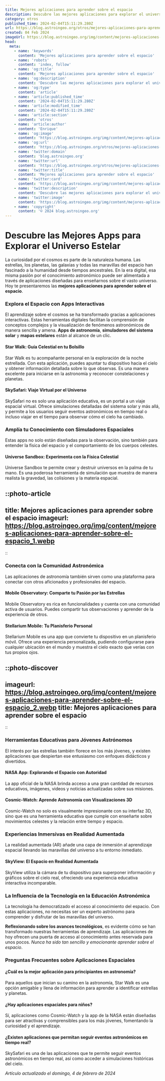 ```yaml
---
title: Mejores aplicaciones para aprender sobre el espacio
description: Descubre las mejores aplicaciones para explorar el universo y aprender sobre el espacio de manera divertida y educativa. ¡Inicia tu viaje estelar ahora!
category: otros
published_time: 2024-02-04T15:11:29.280Z
url: https://blog.astroingeo.org/otros/mejores-aplicaciones-para-aprender-sobre-el-espacio
created: 04 Feb 2024
imageUrl: https://blog.astroingeo.org/img/content/mejores-aplicaciones-para-aprender-sobre-el-espacio_1.webp
head:
  meta:
    - name: 'keywords'
      content: 'Mejores aplicaciones para aprender sobre el espacio'
    - name: 'robots'
      content: 'index, follow'
    - name: 'og:title'
      content: 'Mejores aplicaciones para aprender sobre el espacio'
    - name: 'og:description'
      content: 'Descubre las mejores aplicaciones para explorar el universo y aprender sobre el espacio de manera divertida y educativa. ¡Inicia tu viaje estelar ahora!'
    - name: 'og:type'
      content: 'article'
    - name: 'article:published_time'
      content: '2024-02-04T15:11:29.280Z'
    - name: 'article:modified_time'
      content: '2024-02-04T15:11:29.280Z'
    - name: 'article:section'
      content: 'otros'
    - name: 'article:author'
      content: 'Enrique'
    - name: 'og:image'
      content: 'https://blog.astroingeo.org/img/content/mejores-aplicaciones-para-aprender-sobre-el-espacio_1.webp'
    - name: 'og:url'
      content: 'https://blog.astroingeo.org/otros/mejores-aplicaciones-para-aprender-sobre-el-espacio'
    - name: 'twitter:domain'
      content: 'blog.astroingeo.org'
    - name: 'twitter:url'
      content: 'https://blog.astroingeo.org/otros/mejores-aplicaciones-para-aprender-sobre-el-espacio'
    - name: 'twitter:title'
      content: 'Mejores aplicaciones para aprender sobre el espacio'
    - name: 'twitter:card'
      content: 'https://blog.astroingeo.org/img/content/mejores-aplicaciones-para-aprender-sobre-el-espacio_1.webp'
    - name: 'twitter:description'
      content: 'Descubre las mejores aplicaciones para explorar el universo y aprender sobre el espacio de manera divertida y educativa. ¡Inicia tu viaje estelar ahora!'
    - name: 'twitter:image'
      content: 'https://blog.astroingeo.org/img/content/mejores-aplicaciones-para-aprender-sobre-el-espacio_1.webp'
    - name: 'copyright'
      content: '© 2024 blog.astroingeo.org'
---
```

# Descubre las Mejores Apps para Explorar el Universo Estelar

La curiosidad por el cosmos es parte de la naturaleza humana. Las estrellas, los planetas, las galaxias y todas las maravillas del espacio han fascinado a la humanidad desde tiempos ancestrales. En la era digital, esa misma pasión por el conocimiento astronómico puede ser alimentada a través de aplicaciones diseñadas para enseñarnos sobre el vasto universo. Hoy te presentaremos las **mejores aplicaciones para aprender sobre el espacio**.

### Explora el Espacio con Apps Interactivas

El aprendizaje sobre el cosmos se ha transformado gracias a aplicaciones interactivas. Estas herramientas digitales facilitan la comprensión de conceptos complejos y la visualización de fenómenos astronómicos de manera sencilla y amena. **Apps de astronomía**, **simuladores del sistema solar** y **mapas estelares** están al alcance de un clic.

#### **Star Walk: Guía Celestial en tu Bolsillo**

Star Walk es tu acompañante personal en la exploración de la noche estrellada. Con esta aplicación, puedes apuntar tu dispositivo hacia el cielo y obtener información detallada sobre lo que observas. Es una manera excelente para iniciarse en la astronomía y reconocer constelaciones y planetas.

#### **SkySafari: Viaje Virtual por el Universo**

SkySafari no es solo una aplicación educativa, es un portal a un viaje espacial virtual. Ofrece simulaciones detalladas del sistema solar y más allá, y permite a los usuarios seguir eventos astronómicos en tiempo real o incluso viajar en el tiempo para observar cómo el cielo ha cambiado.

### Amplía tu Conocimiento con Simuladores Espaciales

Estas apps no solo están diseñadas para la observación, sino también para entender la física del espacio y el comportamiento de los cuerpos celestes.

#### **Universe Sandbox: Experimenta con la Física Celestial**

Universe Sandbox te permite crear y destruir universos en la palma de tu mano. Es una poderosa herramienta de simulación que muestra de manera realista la gravedad, las colisiones y la materia espacial.


::photo-article
---
title: Mejores aplicaciones para aprender sobre el espacio
imageurl: https://blog.astroingeo.org/img/content/mejores-aplicaciones-para-aprender-sobre-el-espacio_1.webp
---
::



### Conecta con la Comunidad Astronómica

Las aplicaciones de astronomía también sirven como una plataforma para conectar con otros aficionados y profesionales del espacio.

#### **Mobile Observatory: Comparte tu Pasión por las Estrellas**

Mobile Observatory es rica en funcionalidades y cuenta con una comunidad activa de usuarios. Puedes compartir tus observaciones y aprender de la experiencia de otros.

#### **Stellarium Mobile: Tu Planisferio Personal**

Stellarium Mobile es una app que convierte tu dispositivo en un planisferio móvil. Ofrece una experiencia personalizada, pudiendo configurarse para cualquier ubicación en el mundo y muestra el cielo exacto que verías con tus propios ojos.


::photo-discover
---
imageurl: https://blog.astroingeo.org/img/content/mejores-aplicaciones-para-aprender-sobre-el-espacio_2.webp
title: Mejores aplicaciones para aprender sobre el espacio
---
::



### Herramientas Educativas para Jóvenes Astrónomos

El interés por las estrellas también florece en los más jóvenes, y existen aplicaciones que despiertan ese entusiasmo con enfoques didácticos y divertidos.

#### **NASA App: Explorando el Espacio con Autoridad**

La app oficial de la NASA brinda acceso a una gran cantidad de recursos educativos, imágenes, videos y noticias actualizadas sobre sus misiones.

#### **Cosmic-Watch: Aprende Astronomía con Visualizaciones 3D**

Cosmic-Watch no solo es visualmente impresionante con su interfaz 3D, sino que es una herramienta educativa que cumple con enseñarte sobre movimientos celestes y la relación entre tiempo y espacio.

### Experiencias Inmersivas en Realidad Aumentada

La realidad aumentada (AR) añade una capa de inmersión al aprendizaje espacial llevando las maravillas del universo a tu entorno inmediato.

#### **SkyView: El Espacio en Realidad Aumentada**

SkyView utiliza la cámara de tu dispositivo para superponer información y gráficos sobre el cielo real, ofreciendo una experiencia educativa interactiva incomparable.

### La Influencia de la Tecnología en la Educación Astronómica

La tecnología ha democratizado el acceso al conocimiento del espacio. Con estas aplicaciones, no necesitas ser un experto astrónomo para comprender y disfrutar de las maravillas del universo.

**Reflexionando sobre los avances tecnológicos**, es evidente cómo se han transformado nuestras herramientas de aprendizaje. Las aplicaciones de hoy ofrecen una puerta de acceso al conocimiento antes reservada para unos pocos. *Nunca ha sido tan sencillo y emocionante aprender sobre el espacio*.

### Preguntas Frecuentes sobre Aplicaciones Espaciales

#### ¿Cuál es la mejor aplicación para principiantes en astronomía?
Para aquellos que inician su camino en la astronomía, Star Walk es una opción amigable y llena de información para aprender a identificar estrellas y planetas.

#### ¿Hay aplicaciones espaciales para niños?
Sí, aplicaciones como Cosmic-Watch y la app de la NASA están diseñadas para ser atractivas y comprensibles para los más jóvenes, fomentando la curiosidad y el aprendizaje.

#### ¿Existen aplicaciones que permitan seguir eventos astronómicos en tiempo real?
SkySafari es una de las aplicaciones que te permite seguir eventos astronómicos en tiempo real, así como acceder a simulaciones históricas del cielo.

_Artículo actualizado el domingo, 4 de febrero de 2024_